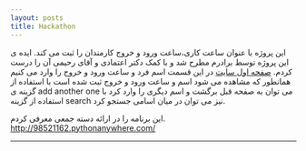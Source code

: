```yaml
---
layout: posts
title: Hackathon
---
```


این پروژه با عنوان ساعت کاری،ساعت ورود و خروج کارمندان را ثبت می کند.
ایده ی این پروژه توسط برادرم مطرح شد و با کمک دکتر اعتمادی و آقای رحیمی آن را درست کردم.
[صفحه اول سایت](/assets/images/hackathon1.png)
در این قسمت اسم فرد و ساعت ورود و خروج را وارد می کنیم
[](/assets/images/hackathon2.png)
همانطور که مشاهده می شود اسم و ساعت ورود و خروج ثبت شده است 
[](/assets/images/hackathon3.png)
با استفاده از گزینه ی add another one می توان به صفحه قبل برگشت و اسم دیگری را وارد کرد
با استفاده از گزینه search نیز می توان در میان اسامی جستجو کرد.
[](/assets/images/hackathon4.png)

این برنامه را در ارائه دسته جمعی معرفی کردم.
http://98521162.pythonanywhere.com/

---